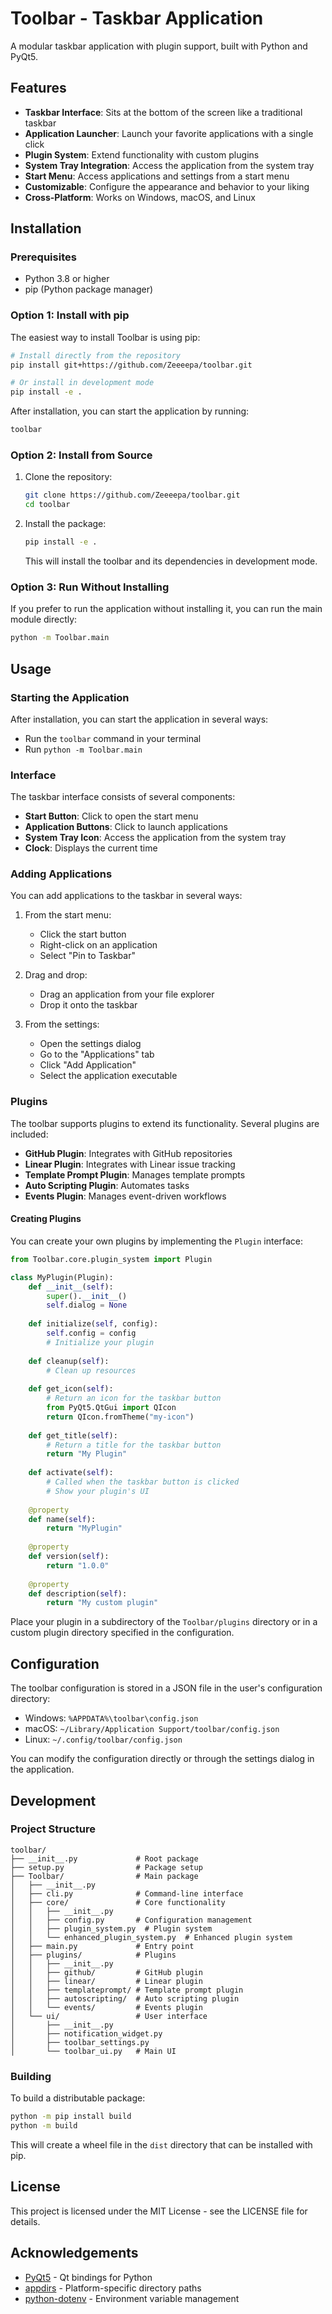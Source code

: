 # Toolbar - Taskbar Application

A modular taskbar application with plugin support, built with Python and PyQt5.

## Features

- **Taskbar Interface**: Sits at the bottom of the screen like a traditional taskbar
- **Application Launcher**: Launch your favorite applications with a single click
- **Plugin System**: Extend functionality with custom plugins
- **System Tray Integration**: Access the application from the system tray
- **Start Menu**: Access applications and settings from a start menu
- **Customizable**: Configure the appearance and behavior to your liking
- **Cross-Platform**: Works on Windows, macOS, and Linux

## Installation

### Prerequisites

- Python 3.8 or higher
- pip (Python package manager)

### Option 1: Install with pip

The easiest way to install Toolbar is using pip:

```bash
# Install directly from the repository
pip install git+https://github.com/Zeeeepa/toolbar.git

# Or install in development mode
pip install -e .
```

After installation, you can start the application by running:

```bash
toolbar
```

### Option 2: Install from Source

1. Clone the repository:
   ```bash
   git clone https://github.com/Zeeeepa/toolbar.git
   cd toolbar
   ```

2. Install the package:
   ```bash
   pip install -e .
   ```

   This will install the toolbar and its dependencies in development mode.

### Option 3: Run Without Installing

If you prefer to run the application without installing it, you can run the main module directly:

```bash
python -m Toolbar.main
```

## Usage

### Starting the Application

After installation, you can start the application in several ways:

- Run the `toolbar` command in your terminal
- Run `python -m Toolbar.main`

### Interface

The taskbar interface consists of several components:

- **Start Button**: Click to open the start menu
- **Application Buttons**: Click to launch applications
- **System Tray Icon**: Access the application from the system tray
- **Clock**: Displays the current time

### Adding Applications

You can add applications to the taskbar in several ways:

1. From the start menu:
   - Click the start button
   - Right-click on an application
   - Select "Pin to Taskbar"

2. Drag and drop:
   - Drag an application from your file explorer
   - Drop it onto the taskbar

3. From the settings:
   - Open the settings dialog
   - Go to the "Applications" tab
   - Click "Add Application"
   - Select the application executable

### Plugins

The toolbar supports plugins to extend its functionality. Several plugins are included:

- **GitHub Plugin**: Integrates with GitHub repositories
- **Linear Plugin**: Integrates with Linear issue tracking
- **Template Prompt Plugin**: Manages template prompts
- **Auto Scripting Plugin**: Automates tasks
- **Events Plugin**: Manages event-driven workflows

#### Creating Plugins

You can create your own plugins by implementing the `Plugin` interface:

```python
from Toolbar.core.plugin_system import Plugin

class MyPlugin(Plugin):
    def __init__(self):
        super().__init__()
        self.dialog = None
    
    def initialize(self, config):
        self.config = config
        # Initialize your plugin
    
    def cleanup(self):
        # Clean up resources
    
    def get_icon(self):
        # Return an icon for the taskbar button
        from PyQt5.QtGui import QIcon
        return QIcon.fromTheme("my-icon")
    
    def get_title(self):
        # Return a title for the taskbar button
        return "My Plugin"
    
    def activate(self):
        # Called when the taskbar button is clicked
        # Show your plugin's UI
    
    @property
    def name(self):
        return "MyPlugin"
    
    @property
    def version(self):
        return "1.0.0"
    
    @property
    def description(self):
        return "My custom plugin"
```

Place your plugin in a subdirectory of the `Toolbar/plugins` directory or in a custom plugin directory specified in the configuration.

## Configuration

The toolbar configuration is stored in a JSON file in the user's configuration directory:

- Windows: `%APPDATA%\toolbar\config.json`
- macOS: `~/Library/Application Support/toolbar/config.json`
- Linux: `~/.config/toolbar/config.json`

You can modify the configuration directly or through the settings dialog in the application.

## Development

### Project Structure

```
toolbar/
├── __init__.py             # Root package
├── setup.py                # Package setup
├── Toolbar/                # Main package
│   ├── __init__.py
│   ├── cli.py              # Command-line interface
│   ├── core/               # Core functionality
│   │   ├── __init__.py
│   │   ├── config.py       # Configuration management
│   │   ├── plugin_system.py  # Plugin system
│   │   └── enhanced_plugin_system.py  # Enhanced plugin system
│   ├── main.py             # Entry point
│   ├── plugins/            # Plugins
│   │   ├── __init__.py
│   │   ├── github/         # GitHub plugin
│   │   ├── linear/         # Linear plugin
│   │   ├── templateprompt/ # Template prompt plugin
│   │   ├── autoscripting/  # Auto scripting plugin
│   │   └── events/         # Events plugin
│   └── ui/                 # User interface
│       ├── __init__.py
│       ├── notification_widget.py
│       ├── toolbar_settings.py
│       └── toolbar_ui.py   # Main UI
```

### Building

To build a distributable package:

```bash
python -m pip install build
python -m build
```

This will create a wheel file in the `dist` directory that can be installed with pip.

## License

This project is licensed under the MIT License - see the LICENSE file for details.

## Acknowledgements

- [PyQt5](https://www.riverbankcomputing.com/software/pyqt/) - Qt bindings for Python
- [appdirs](https://github.com/ActiveState/appdirs) - Platform-specific directory paths
- [python-dotenv](https://github.com/theskumar/python-dotenv) - Environment variable management
